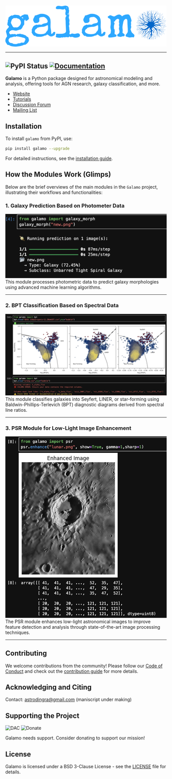 ![Galamo Logo](images/galamo_main.svg)


----
![PyPI Status](https://img.shields.io/pypi/v/galamo.svg)
[![Documentation](https://img.shields.io/badge/documentation-latest-green.svg)](https://galamo.readthedocs.io/en/latest/)
----

**Galamo** is a Python package designed for astronomical modeling and analysis, offering tools for AGN research, galaxy classification, and more.

- [Website](https://www.galamo.org)
- [Tutorials](https://www.galamo.org/learn.html)
- [Discussion Forum](https://github.com/orgs/galamo-org/discussions)
- [Mailing List](https://groups.google.com/g/galamo-dev)

## Installation

To install `galamo` from PyPI, use:

```bash
pip install galamo --upgrade
```

For detailed instructions, see the [installation guide](https:/www.galamo.org/).

## How the Modules Work (Glimps)

Below are the brief overviews of the main modules in the `Galamo` project, illustrating their workflows and functionalities:

### 1. Galaxy Prediction Based on Photometer Data  
![Galaxy Prediction Module](images/galaxy_morph.png)  
This module processes photometric data to predict galaxy morphologies using advanced machine learning algorithms.

---

### 2. BPT Classification Based on Spectral Data  
![BPT Classification Module](images/bpt.png)  
This module classifies galaxies into Seyfert, LINER, or star-forming using Baldwin-Phillips-Terlevich (BPT) diagnostic diagrams derived from spectral line ratios.

---

### 3. PSR Module for Low-Light Image Enhancement  
![PSR Module](images/psr.png)  
The PSR module enhances low-light astronomical images to improve feature detection and analysis through state-of-the-art image processing techniques.

---


## Contributing

We welcome contributions from the community! Please follow our [Code of Conduct](https://www.galamo.org/code_of_conduct.html) and check out the [contribution guide](https://www.galamo.org/contribute.html) for more details.

## Acknowledging and Citing
Contact: astrodingra@gmail.com
(maniscript under making)
## Supporting the Project

![DAC](https://img.shields.io/badge/powered%20by-DAC-orange.svg?style=flat&colorA=E1523D&colorB=007D8A)
![Donate](https://img.shields.io/badge/Donate-to%20Galamo-brightgreen.svg)

Galamo needs support. Consider donating to support our mission!

## License

Galamo is licensed under a BSD 3-Clause License - see the [LICENSE](LICENSE) file for details.

